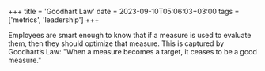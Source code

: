 +++
title = 'Goodhart Law'
date = 2023-09-10T05:06:03+03:00
tags = ['metrics', 'leadership']
+++

Employees are smart enough to know that if a measure is used to evaluate them, then they should optimize that measure. This is captured by Goodhart’s Law: "When a measure becomes a target, it ceases to be a good measure."
